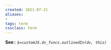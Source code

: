 ```yaml
---
created: 2021-07-21
aliases:
- 
tags: term
cssclass: term
---
```



**See**::
*`$=customJS.dv_funcs.outlinedIn(dv, this)`*
